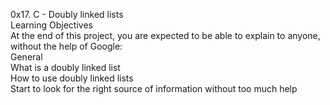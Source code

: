0x17. C - Doubly linked lists<br/>
Learning Objectives<br/>
At the end of this project, you are expected to be able to explain to anyone, without the help of Google:
<br/>
General<br/>
What is a doubly linked list<br/>
How to use doubly linked lists<br/>
Start to look for the right source of information without too much help